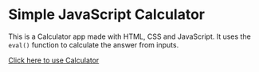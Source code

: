 # Simple JavaScript Calculator
This is a Calculator app made with HTML, CSS and JavaScript. It uses the `eval()` function to calculate the answer from inputs.

[Click here to use Calculator](https://azshayak.github.io/simple_calculator_js/)
